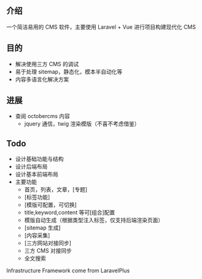 ## 介绍
一个简洁易用的 CMS 软件，主要使用 Laravel + Vue 进行项目构建现代化 CMS

## 目的
- 解决使用三方 CMS 的调试
- 易于处理 sitemap，静态化，模本半自动化等
- 内容多语言化解决方案




## 进展
- 查阅 octobercms 内容
    - jquery 通信，twig 渲染模版（不喜不考虑借鉴）

## Todo
- 设计基础功能与结构
- 设计后端布局
- 设计基本前端布局
- 主要功能
    - 首页，列表，文章，[专题]
    - [标签功能]
    - [模版可配置，可切换]
    - title,keyword,content 等可[组合]配置
    - 模版自动生成（根据类型注入标签，仅支持后端渲染页面）
    - [sitemap 生成]
    - [内容采集]
    - [三方网站对接同步]
    - 三方 CMS 对接同步
    - 全文搜索

















Infrastructure Framework come from LaravelPlus
